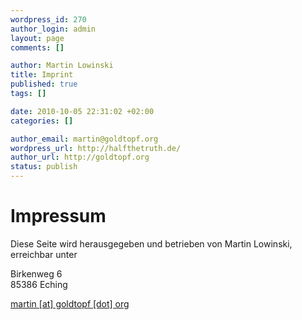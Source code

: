 ```yaml
--- 
wordpress_id: 270
author_login: admin
layout: page
comments: []

author: Martin Lowinski
title: Imprint
published: true
tags: []

date: 2010-10-05 22:31:02 +02:00
categories: []

author_email: martin@goldtopf.org
wordpress_url: http://halfthetruth.de/
author_url: http://goldtopf.org
status: publish
---
```

# Impressum #

Diese Seite wird herausgegeben und betrieben von Martin Lowinski, erreichbar unter

Birkenweg 6<br/>
85386 Eching

[martin [at] goldtopf [dot] org](mailto:martin%20%5Bat%5D%20goldtopf%20%5Bdot%5D%20org)
